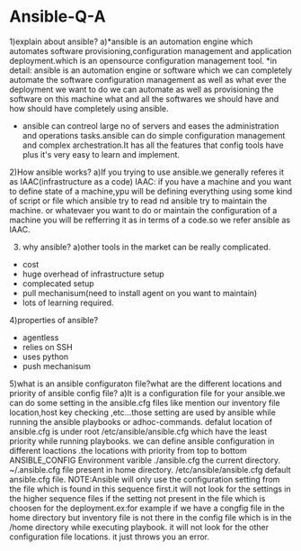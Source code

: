 # Ansible-Q-A
1)explain about ansible?
a)*ansible is an automation engine which automates software provisioning,configuration management and application deployment.which is an opensource configuration management tool.
  *in detail: ansible is an automation engine or software which we can completely automate the software configuration management as well as  what ever the deployment we want to do    we can automate as well as provisioning the software on this machine what and all the softwares we should have and how should have completely using ansible.
 * ansible can contreol large no of servers and eases the administration and operations tasks.ansible can do simple configuration management and complex archestration.It has all     the features that config tools have plus it's very easy to learn and implement.


2)How ansible works?
a)If you trying to use ansible.we generally referes it as IAAC(infrastructure as a code)
  IAAC: if you have a machine and you want to define state of a machine,ypu will be defining everything using some kind of script or file which ansible try to read nd ansible        try to maintain the machine.
   or whatevaer you want to do or maintain the configuration of a machine you will be refferring it as in terms of a code.so we refer ansible as IAAC.
 
 3) why ansible?
 a)other tools in the market can be really complicated.
  * cost
  * huge overhead of infrastructure setup
  * complecated setup
  * pull mechanisum(need to install agent on you want to maintain)
  * lots of learning required.

4)properties of ansible?
* agentless
* relies on SSH
* uses python
* push mechanisum

5)what is an ansible configuraton file?what are the different locations and priority of ansible config file?
a)It is a configuration file for your ansible.we can do some setting in the ansible.cfg files like mention our inventory file location,host key checking ,etc...those setting are used by ansible while running the ansible playbooks or adhoc-commands.
defalut location of ansible.cfg is under root /etc/ansible/ansible.cfg which have the least priority while running playbooks.
we can define ansible configuration in  different loactions .the locations with priority from top to bottom
 ANSIBLE_CONFIG Environment varible
./ansible.cfg the current directory.
~/.ansible.cfg file present in home directory.
/etc/ansible/ansible.cfg default ansible.cfg file.
NOTE:Ansible will only use the configuration setting from the file which is found in this sequence first.it will not look for the settings in the higher sequence files if the setting not present in the file which is choosen for the deployment.ex:for example if we have a congfig file in the home directory but inventory file is not there in the config file  which is in the /home directory while executing playbook. it will not  look for the other configuration file locations. it just throws you an error.
